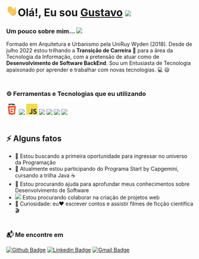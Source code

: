 <h1> <img src="https://raw.githubusercontent.com/ABSphreak/ABSphreak/master/gifs/Hi.gif" height="30px">Olá!, Eu sou <a href="https://github.com/devgustavosantiago">Gustavo</a> <img height="30px" src="https://emojis.slackmojis.com/emojis/images/1531849430/4246/blob-sunglasses.gif?1531849430"></h1>
</h1>

### Um pouco sobre mim...  <img src="https://media.giphy.com/media/VgCDAzcKvsR6OM0uWg/giphy.gif" width="50"> 
Formado em Arquitetura e Urbanismo pela UniRuy Wyden (2018). Desde de julho 2022 estou trilhando a **Transição de Carreira** 🚀 para a área da Tecnologia da Informação, com a pretensão de atuar como de **Desenvolvimento de Software BackEnd**. Sou um Entusiasta de Tecnologia apaixonado por aprender e trabalhar com novas tecnologias. 💻 😃 <br/><br/>

### ⚙️ Ferramentas e Tecnologias que eu utilizando
<code><img height="30" src="https://raw.githubusercontent.com/github/explore/80688e429a7d4ef2fca1e82350fe8e3517d3494d/topics/html/html.png"></code>
<code><img height="30" src="https://avatars1.githubusercontent.com/u/1517864?s=200&v=4"></code>
<code><img height="30" src="https://raw.githubusercontent.com/github/explore/80688e429a7d4ef2fca1e82350fe8e3517d3494d/topics/javascript/javascript.png"></code>
<code><img height="30" src="https://raw.githubusercontent.com/ghaschel/vscode-angular-html/master/assets/angular-html.png"></code>
<code><img height="30" src="https://avatars3.githubusercontent.com/u/9950313?s=200&v=4"></code>
<code><img height="30" src=https://raw.githubusercontent.com/jmnote/z-icons/master/svg/java.svg></code>
<code><img height="30" src="https://avatars3.githubusercontent.com/u/18133?s=200&v=4"></code><br/><br/>

## ⚡️ Alguns fatos

- 🔭 Estou buscando a primeira oportunidade para ingressar no universo da Programação
- 🌱 Atualmente estou participando do Programa Start by Capgemini, cursando a trilha Java ☕
- 🤔 Estou procurando ajuda para aprofundar meus conhecimentos sobre Desenvolvimento de Software
- <img src="https://media.giphy.com/media/WUlplcMpOCEmTGBtBW/giphy.gif" width="30">  Estou procurando colaborar na criação de projetos web 
- 🎉 Curiosidade: eu❤️ escrever contos e assistir filmes de ficção científica🎬 <br/><br/>

### 📬 Me encontre em
[![Github Badge](http://img.shields.io/badge/-Github-black?style=flat-square&logo=github&link=https://github.com/devgustavosantiago)](https://github.com/devgustavosantiago) 
[![Linkedin Badge](https://img.shields.io/badge/-LinkedIn-blue?style=flat-square&logo=Linkedin&logoColor=white&link=https://www.linkedin.com/in/gustavo-santiago-0b9b83166/)](https://www.linkedin.com/in/gustavo-santiago-0b9b83166)
[![Gmail Badge](https://img.shields.io/badge/-Gmail-d14836?style=flat-square&logo=Gmail&logoColor=white&link=mailto:devgustavosantiago@gmail.com)](mailto:devgustavosantiago@gmail.com)

